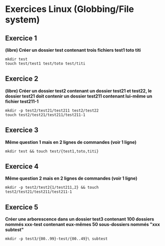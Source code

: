 # Exercices Linux (Globbing/File system)

## Exercice 1
**(libre) Créer un dossier test contenant trois fichiers test1 toto titi**

```shell
mkdir test
touch test/test1 test/toto test/titi
```

## Exercice 2
**(libre) Créer un dossier test2 contenant un dossier test21 et test22, le dossier test21 doit contenir un dossier test211 contenant lui-même un fichier test211-1**

```shell
mkdir -p test2/test21/test211 test2/test22
touch test2/test21/test211/test211-1
````

## Exercice 3
**Même question 1 mais en 2 lignes de commandes (voir 1 ligne)**

```shell
mkdir test && touch test/{test1,toto,titi}
```

## Exercice 4
**Même question 2 mais en 2 lignes de commandes (voir 1 ligne)**

```shell
mkdir -p test2/test2{1/test211,2} && touch test2/test21/test211/test211-1
```

## Exercice 5
**Créer une arborescence dans un dossier test3 contenant 100 dossiers nommés xxx-test contenant eux-mêmes 50 sous-dossiers nommés "xxx subtest"**

```shell
mkdir -p test3/{00..99}-test/{00..49}\ subtest
```
